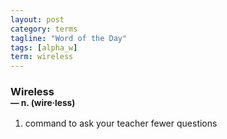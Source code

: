 ```yaml
---
layout: post
category: terms
tagline: "Word of the Day"
tags: [alpha_w]
term: wireless
---
```


<h3>Wireless<br/> <small>&mdash; n. (wire<span>&middot;</span>less)</small></h3>
<p><ol><li>command to ask your teacher fewer questions</li>
</ol></p>
